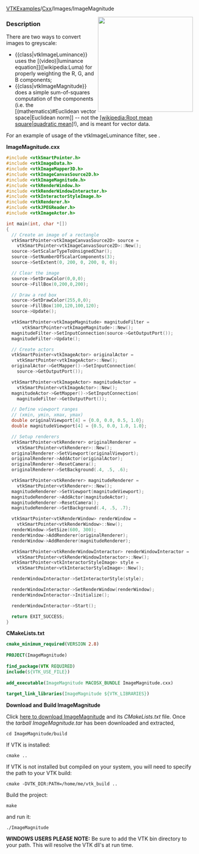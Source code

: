 [VTKExamples](/home/)/[Cxx](/Cxx)/Images/ImageMagnitude

<img align="right" src="https://github.com/lorensen/VTKExamples/blob/gh-pages/Testing/Baseline/Images/TestImageMagnitude.png?raw=true" width="256" />

### Description
There are two ways to convert images to greyscale:
* {{class|vtkImageLuminance}} uses the [(video)|luminance equation]]([wikipedia:Luma) for properly weighting the R, G, and B components;
* {{class|vtkImageMagnitude}} does a simple sum-of-squares computation of the components (i.e. the [(mathematics)#Euclidean vector space|Euclidean norm]] -- not the [[wikipedia:Root mean square|quadratic mean]]([wikipedia:Magnitude)!), and is meant for vector data.

For an example of usage of the vtkImageLuminance filter, see []([../ImageLuminance]).

**ImageMagnitude.cxx**
```c++
#include <vtkSmartPointer.h>
#include <vtkImageData.h>
#include <vtkImageMapper3D.h>
#include <vtkImageCanvasSource2D.h>
#include <vtkImageMagnitude.h>
#include <vtkRenderWindow.h>
#include <vtkRenderWindowInteractor.h>
#include <vtkInteractorStyleImage.h>
#include <vtkRenderer.h>
#include <vtkJPEGReader.h>
#include <vtkImageActor.h>

int main(int, char *[])
{
  // Create an image of a rectangle
  vtkSmartPointer<vtkImageCanvasSource2D> source =
    vtkSmartPointer<vtkImageCanvasSource2D>::New();
  source->SetScalarTypeToUnsignedChar();
  source->SetNumberOfScalarComponents(3);
  source->SetExtent(0, 200, 0, 200, 0, 0);

  // Clear the image
  source->SetDrawColor(0,0,0);
  source->FillBox(0,200,0,200);

  // Draw a red box
  source->SetDrawColor(255,0,0);
  source->FillBox(100,120,100,120);
  source->Update();

  vtkSmartPointer<vtkImageMagnitude> magnitudeFilter =
      vtkSmartPointer<vtkImageMagnitude>::New();
  magnitudeFilter->SetInputConnection(source->GetOutputPort());
  magnitudeFilter->Update();

  // Create actors
  vtkSmartPointer<vtkImageActor> originalActor =
    vtkSmartPointer<vtkImageActor>::New();
  originalActor->GetMapper()->SetInputConnection(
    source->GetOutputPort());

  vtkSmartPointer<vtkImageActor> magnitudeActor =
    vtkSmartPointer<vtkImageActor>::New();
  magnitudeActor->GetMapper()->SetInputConnection(
    magnitudeFilter->GetOutputPort());

  // Define viewport ranges
  // (xmin, ymin, xmax, ymax)
  double originalViewport[4] = {0.0, 0.0, 0.5, 1.0};
  double magnitudeViewport[4] = {0.5, 0.0, 1.0, 1.0};

  // Setup renderers
  vtkSmartPointer<vtkRenderer> originalRenderer =
    vtkSmartPointer<vtkRenderer>::New();
  originalRenderer->SetViewport(originalViewport);
  originalRenderer->AddActor(originalActor);
  originalRenderer->ResetCamera();
  originalRenderer->SetBackground(.4, .5, .6);

  vtkSmartPointer<vtkRenderer> magnitudeRenderer =
    vtkSmartPointer<vtkRenderer>::New();
  magnitudeRenderer->SetViewport(magnitudeViewport);
  magnitudeRenderer->AddActor(magnitudeActor);
  magnitudeRenderer->ResetCamera();
  magnitudeRenderer->SetBackground(.4, .5, .7);

  vtkSmartPointer<vtkRenderWindow> renderWindow =
    vtkSmartPointer<vtkRenderWindow>::New();
  renderWindow->SetSize(600, 300);
  renderWindow->AddRenderer(originalRenderer);
  renderWindow->AddRenderer(magnitudeRenderer);

  vtkSmartPointer<vtkRenderWindowInteractor> renderWindowInteractor =
    vtkSmartPointer<vtkRenderWindowInteractor>::New();
  vtkSmartPointer<vtkInteractorStyleImage> style =
    vtkSmartPointer<vtkInteractorStyleImage>::New();

  renderWindowInteractor->SetInteractorStyle(style);

  renderWindowInteractor->SetRenderWindow(renderWindow);
  renderWindowInteractor->Initialize();

  renderWindowInteractor->Start();

  return EXIT_SUCCESS;
}
```
**CMakeLists.txt**
```cmake
cmake_minimum_required(VERSION 2.8)
 
PROJECT(ImageMagnitude)
 
find_package(VTK REQUIRED)
include(${VTK_USE_FILE})
 
add_executable(ImageMagnitude MACOSX_BUNDLE ImageMagnitude.cxx)
 
target_link_libraries(ImageMagnitude ${VTK_LIBRARIES})
```

**Download and Build ImageMagnitude**

Click [here to download ImageMagnitude](https://github.com/lorensen/VTKWikiExamplesTarballs/raw/master/ImageMagnitude.tar) and its *CMakeLists.txt* file.
Once the *tarball ImageMagnitude.tar* has been downloaded and extracted,
```
cd ImageMagnitude/build 
```
If VTK is installed:
```
cmake ..
```
If VTK is not installed but compiled on your system, you will need to specify the path to your VTK build:
```
cmake -DVTK_DIR:PATH=/home/me/vtk_build ..
```
Build the project:
```
make
```
and run it:
```
./ImageMagnitude
```
**WINDOWS USERS PLEASE NOTE:** Be sure to add the VTK bin directory to your path. This will resolve the VTK dll's at run time.

